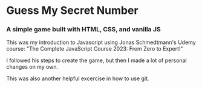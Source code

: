# Guess My Secret Number

### A simple game built with HTML, CSS, and vanilla JS

This was my introduction to Javascript using Jonas Schmedtmann's Udemy course: "The Complete JavaScript Course 2023: From Zero to Expert!"

I followed his steps to create the game, but then I made a lot of personal changes on my own.

This was also another helpful excercise in how to use git.
